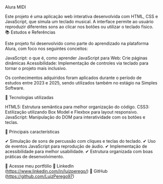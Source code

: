 Alura MIDI

Este projeto é uma aplicação web interativa desenvolvida com HTML, CSS e JavaScript, que simula um teclado musical. A interface permite ao usuário reproduzir diferentes sons ao clicar nos botões ou utilizar o teclado físico.
📚 Estudos e Referências

Este projeto foi desenvolvido como parte do aprendizado na plataforma Alura, com foco nos seguintes conceitos:

JavaScript: o que é, como aprender
JavaScript para Web: Crie páginas dinâmicas
Acessibilidade: Implementação de controles via teclado para tornar o projeto mais inclusivo.

Os conhecimentos adquiridos foram aplicados durante o período de estudos entre 2023 e 2025, sendo utilizados também no estágio na Simples Software.

📌 Tecnologias utilizadas

HTML5: Estrutura semântica para melhor organização do código.
CSS3: Estilização utilizando Box Model e Flexbox para layout responsivo.
JavaScript: Manipulação do DOM para interatividade com os botões e teclas.

🎨 Principais características

✔ Simulação de sons de percussão com cliques e teclas do teclado.
✔ Uso de eventos JavaScript para reprodução de áudio.
✔ Implementação de acessibilidade para melhor usabilidade.
✔ Estrutura organizada com boas práticas de desenvolvimento.

🔗 Acesse meu portfólio
📌 LinkedIn  (https://www.linkedin.com/in/luizperego/)
📌 GitHub    (https://github.com/LuizPerego97)
